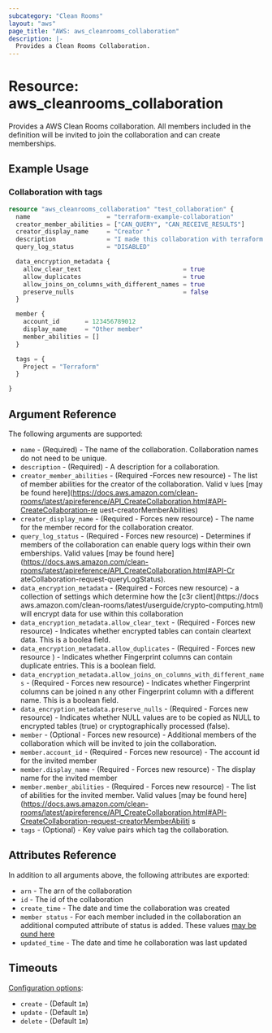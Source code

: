 ```yaml
---
subcategory: "Clean Rooms"
layout: "aws"
page_title: "AWS: aws_cleanrooms_collaboration"
description: |-
  Provides a Clean Rooms Collaboration.
---
```


# Resource: aws_cleanrooms_collaboration

Provides a AWS Clean Rooms collaboration.  All members included in the definition will be invited to
join the collaboration and can create memberships.

## Example Usage

### Collaboration with tags

```terraform
resource "aws_cleanrooms_collaboration" "test_collaboration" {
  name                     = "terraform-example-collaboration"
  creator_member_abilities = ["CAN_QUERY", "CAN_RECEIVE_RESULTS"]
  creator_display_name     = "Creator "
  description              = "I made this collaboration with terraform!"
  query_log_status         = "DISABLED"

  data_encryption_metadata {
    allow_clear_text                            = true
    allow_duplicates                            = true
    allow_joins_on_columns_with_different_names = true
    preserve_nulls                              = false
  }

  member {
    account_id       = 123456789012
    display_name     = "Other member"
    member_abilities = []
  }

  tags = {
    Project = "Terraform"
  }

}
```

## Argument Reference

The following arguments are supported:

* `name` - (Required) - The name of the collaboration.  Collaboration names do not need to be unique.
* `description` - (Required) - A description for a collaboration.
* `creator_member_abilities` - (Required -Forces new resource) - The list of member abilities for the creator of the collaboration.  Valid v
lues [may be found here](https://docs.aws.amazon.com/clean-rooms/latest/apireference/API_CreateCollaboration.html#API-CreateCollaboration-re
uest-creatorMemberAbilities)
* `creator_display_name` - (Required - Forces new resource) - The name for the member record for the collaboration creator.
* `query_log_status` - (Required - Forces new resource) - Determines if members of the collaboration can enable query logs within their own
emberships. Valid values [may be found here](https://docs.aws.amazon.com/clean-rooms/latest/apireference/API_CreateCollaboration.html#API-Cr
ateCollaboration-request-queryLogStatus).
* `data_encryption_metadata` - (Required - Forces new resource) - a collection of settings which determine how the [c3r client](https://docs
aws.amazon.com/clean-rooms/latest/userguide/crypto-computing.html) will encrypt data for use within this collaboration
* `data_encryption_metadata.allow_clear_text` - (Required - Forces new resource) - Indicates whether encrypted tables can contain cleartext data. This is a boolea
 field.
* `data_encryption_metadata.allow_duplicates` - (Required - Forces new resource ) - Indicates whether Fingerprint columns can contain duplicate entries. This is a
boolean field.
* `data_encryption_metadata.allow_joins_on_columns_with_different_names` - (Required - Forces new resource) - Indicates whether Fingerprint columns can be joined
n any other Fingerprint column with a different name. This is a boolean field.
* `data_encryption_metadata.preserve_nulls` - (Required - Forces new resource) - Indicates whether NULL values are to be copied as NULL to encrypted tables (true)
or cryptographically processed (false).
* `member` - (Optional - Forces new resource) - Additional members of the collaboration which will be invited to join the collaboration.
* `member.account_id` - (Required - Forces new resource) - The account id for the invited member
* `member.display_name` - (Required - Forces new resource) - The display name for the invited member
* `member.member_abilities` - (Required - Forces new resource) - The list of abilities for the invited member. Valid values [may be found here](https://docs.aws.amazon.com/clean-rooms/latest/apireference/API_CreateCollaboration.html#API-CreateCollaboration-request-creatorMemberAbiliti
s
* `tags` - (Optional) - Key value pairs which tag the collaboration.

## Attributes Reference

In addition to all arguments above, the following attributes are exported:

* `arn` - The arn of the collaboration
* `id` - The id of the collaboration
* `create_time` - The date and time the collaboration was created
* `member status` - For each member included in the collaboration an additional computed attribute of status is added. These values [may be
ound here](https://docs.aws.amazon.com/clean-rooms/latest/apireference/API_MemberSummary.html#API-Type-MemberSummary-status)
* `updated_time` - The date and time he collaboration was last updated

## Timeouts

[Configuration options](https://developer.hashicorp.com/terraform/language/resources/syntax#operation-timeouts):

- `create` - (Default `1m`)
- `update` - (Default `1m`)
- `delete` - (Default `1m`)
